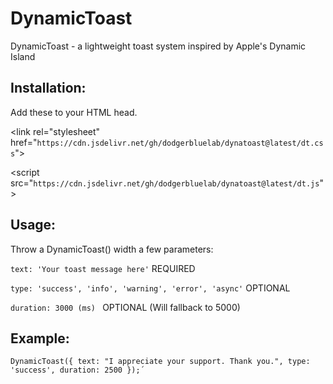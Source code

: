 # DynamicToast
 DynamicToast - a lightweight toast system inspired by Apple's Dynamic Island

## Installation:
Add these to your HTML head.

\<link rel="stylesheet" href="`https://cdn.jsdelivr.net/gh/dodgerbluelab/dynatoast@latest/dt.css`">

\<script src="`https://cdn.jsdelivr.net/gh/dodgerbluelab/dynatoast@latest/dt.js`"></script>

## Usage: 

Throw a DynamicToast() width a few parameters:

`text: 'Your toast message here'` REQUIRED

`type: 'success', 'info', 'warning', 'error', 'async'` OPTIONAL

`duration: 3000 (ms) ` OPTIONAL (Will fallback to 5000)

## Example: 
`DynamicToast({
   text: "I appreciate your support. Thank you.",
   type: 'success',
   duration: 2500
});´`

